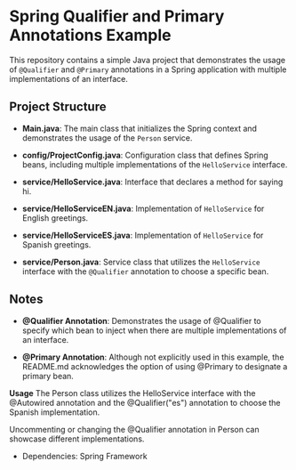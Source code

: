 # Spring Qualifier and Primary Annotations Example

This repository contains a simple Java project that demonstrates the usage of `@Qualifier` and `@Primary` annotations in a Spring application with multiple implementations of an interface.

## Project Structure

- **Main.java**: The main class that initializes the Spring context and demonstrates the usage of the `Person` service.

- **config/ProjectConfig.java**: Configuration class that defines Spring beans, including multiple implementations of the `HelloService` interface.

- **service/HelloService.java**: Interface that declares a method for saying hi.

- **service/HelloServiceEN.java**: Implementation of `HelloService` for English greetings.

- **service/HelloServiceES.java**: Implementation of `HelloService` for Spanish greetings.

- **service/Person.java**: Service class that utilizes the `HelloService` interface with the `@Qualifier` annotation to choose a specific bean.

## Notes

- **@Qualifier Annotation**: Demonstrates the usage of @Qualifier to specify which bean to inject when there are multiple implementations of an interface.



- **@Primary Annotation**: Although not explicitly used in this example, the README.md acknowledges the option of using @Primary to designate a primary bean.

**Usage**
The Person class utilizes the HelloService interface with the @Autowired annotation and the @Qualifier("es") annotation to choose the Spanish implementation.

Uncommenting or changing the @Qualifier annotation in Person can showcase different implementations.

- Dependencies:
Spring Framework